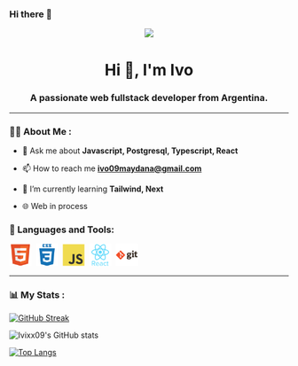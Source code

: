 ### Hi there 👋

<!--
**Ivixx09/Ivixx09** is a ✨ _special_ ✨ repository because its `README.md` (this file) appears on your GitHub profile.

Here are some ideas to get you started:

- 🔭 I’m currently working on ...
- 🌱 I’m currently learning ...
- 👯 I’m looking to collaborate on ...
- 🤔 I’m looking for help with ...
- 💬 Ask me about ...
- 📫 How to reach me: ...
- 😄 Pronouns: ...
- ⚡ Fun fact: ...
-->
<div id="header" align="center">
    <img src="https://media.giphy.com/media/QZkpIdieotn3i/giphy.gif" width="200" />
    <h1 align="center">Hi 👋, I'm Ivo</h1>
    <h3 align="center">A passionate web fullstack developer from Argentina.</h3>
</div>

---

### 👨‍💻 About Me :

- 💬 Ask me about **Javascript, Postgresql, Typescript, React**

- 📫 How to reach me **ivo09maydana@gmail.com**

- 🌱 I’m currently learning **Tailwind, Next**

- 🌐 Web in process


<div align="left">
    <h3>🔨 Languages and Tools:</h3>
    <div>
        <img src="https://github.com/devicons/devicon/blob/master/icons/html5/html5-original.svg" title="HTML5" alt="HTML" width="40" height="40"/>&nbsp;
        <img src="https://github.com/devicons/devicon/blob/master/icons/css3/css3-plain-wordmark.svg"  title="CSS3" alt="CSS" width="40" height="40"/>&nbsp;
        <img src="https://github.com/devicons/devicon/blob/master/icons/javascript/javascript-original.svg" title="JavaScript" alt="JavaScript" width="40" height="40"/>&nbsp;
        <img src="https://github.com/devicons/devicon/blob/master/icons/react/react-original-wordmark.svg" title="React" alt="React" width="40" height="40"/>&nbsp;
        <img src="https://github.com/devicons/devicon/blob/master/icons/git/git-original-wordmark.svg" title="Git" **alt="Git" width="40" height="40"/>
      </div>
</div>

---

### 📊 My Stats :

[![GitHub Streak](https://streak-stats.demolab.com/?user=Ivixx09&theme=dark)](https://git.io/streak-stats)

![Ivixx09's GitHub stats](https://github-readme-stats.vercel.app/api?username=Ivixx09&show_icons=true&theme=radical)

[![Top Langs](https://github-readme-stats.vercel.app/api/top-langs/?username=Ivixx09&langs_count=3)](https://github.com/anuraghazra/github-readme-stats)
